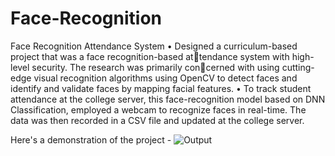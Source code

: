 # Face-Recognition
Face Recognition Attendance System 
• Designed a curriculum-based project that was a face recognition-based attendance system with high-level security. The research was primarily concerned with using cutting-edge visual recognition algorithms using OpenCV
to detect faces and identify and validate faces by mapping facial features.
• To track student attendance at the college server, this face-recognition
model based on DNN Classification, employed a webcam to recognize faces
in real-time. The data was then recorded in a CSV file and updated at the
college server.



Here's a demonstration of the project - 
![Output](https://user-images.githubusercontent.com/87187713/206271734-986467d4-d842-42d0-bf42-3da27e3cc1cc.png)
